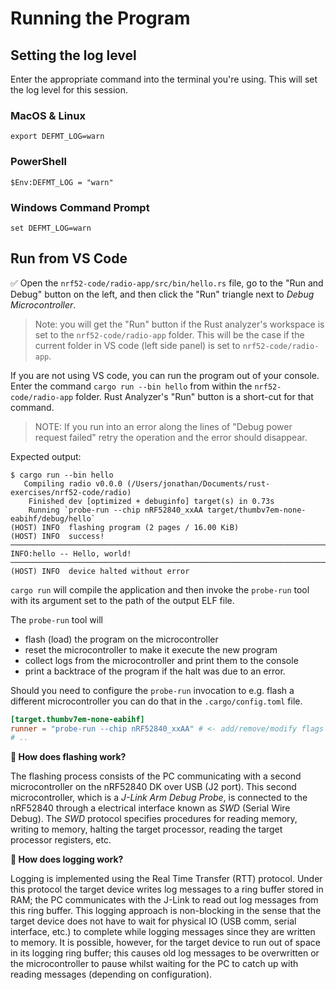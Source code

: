 # Running the Program

## Setting the log level

Enter the appropriate command into the terminal you're using. This will set the log level for this session.

### MacOS & Linux

```console
export DEFMT_LOG=warn
```

### PowerShell

```console
$Env:DEFMT_LOG = "warn"
```

### Windows Command Prompt

```console
set DEFMT_LOG=warn
```

## Run from VS Code

✅ Open the `nrf52-code/radio-app/src/bin/hello.rs` file, go to the "Run and Debug" button on the left, and then click the "Run" triangle next to *Debug Microcontroller*.

> Note: you will get the "Run" button if the Rust analyzer's workspace is set to the `nrf52-code/radio-app` folder. This will be the case if the current folder in VS code (left side panel) is set to `nrf52-code/radio-app`.

If you are not using VS code, you can run the program out of your console. Enter the command `cargo run --bin hello` from within the `nrf52-code/radio-app` folder. Rust Analyzer's "Run" button is a short-cut for that command.

> NOTE: If you run into an error along the lines of "Debug power request failed" retry the operation and the error should disappear.

Expected output:

```console
$ cargo run --bin hello
   Compiling radio v0.0.0 (/Users/jonathan/Documents/rust-exercises/nrf52-code/radio)
    Finished dev [optimized + debuginfo] target(s) in 0.73s
    Running `probe-run --chip nRF52840_xxAA target/thumbv7em-none-eabihf/debug/hello`
(HOST) INFO  flashing program (2 pages / 16.00 KiB)
(HOST) INFO  success!
────────────────────────────────────────────────────────────────────────────────
INFO:hello -- Hello, world!
────────────────────────────────────────────────────────────────────────────────
(HOST) INFO  device halted without error
```

`cargo run` will compile the application and then invoke the `probe-run` tool with its argument set to the path of the output ELF file.

The `probe-run` tool will

- flash (load) the program on the microcontroller
- reset the microcontroller to make it execute the new program
- collect logs from the microcontroller and print them to the console
- print a backtrace of the program if the halt was due to an error.

Should you need to configure the `probe-run` invocation to e.g. flash a different microcontroller you can do that in the `.cargo/config.toml` file.

``` toml
[target.thumbv7em-none-eabihf]
runner = "probe-run --chip nRF52840_xxAA" # <- add/remove/modify flags here
# ..
```

**🔎 How does flashing work?**

The flashing process consists of the PC communicating with a second microcontroller on the nRF52840 DK over USB (J2 port). This second microcontroller, which is a *J-Link Arm Debug Probe*, is connected to the nRF52840 through a electrical interface known as *SWD* (Serial Wire Debug). The *SWD* protocol specifies procedures for reading memory, writing to memory, halting the target processor, reading the target processor registers, etc.

**🔎 How does logging work?**

Logging is implemented using the Real Time Transfer (RTT) protocol. Under this protocol the target device writes log messages to a ring buffer stored in RAM; the PC communicates with the J-Link to read out log messages from this ring buffer. This logging approach is non-blocking in the sense that the target device does not have to wait for physical IO (USB comm, serial interface, etc.) to complete while logging messages since they are written to memory. It is possible, however, for the target device to run out of space in its logging ring buffer; this causes old log messages to be overwritten or the microcontroller to pause whilst waiting for the PC to catch up with reading messages (depending on configuration).
